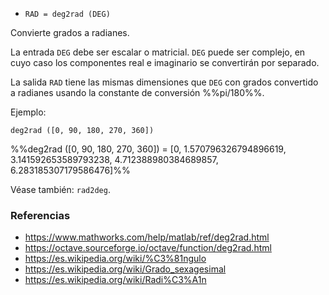 - `RAD = deg2rad (DEG)`

Convierte grados a radianes.

La entrada `DEG` debe ser escalar o matricial. `DEG` puede ser complejo, en
cuyo caso los componentes real e imaginario se convertirán por separado.

La salida `RAD` tiene las mismas dimensiones que `DEG` con grados convertido a
radianes usando la constante de conversión %%pi/180%%.

Ejemplo:

`deg2rad ([0, 90, 180, 270, 360])`

%%deg2rad ([0, 90, 180, 270, 360]) = [0, 1.570796326794896619,
3.141592653589793238, 4.712388980384689857, 6.283185307179586476]%%

Véase también: `rad2deg`.

### Referencias

- https://www.mathworks.com/help/matlab/ref/deg2rad.html
- https://octave.sourceforge.io/octave/function/deg2rad.html
- https://es.wikipedia.org/wiki/%C3%81ngulo
- https://es.wikipedia.org/wiki/Grado_sexagesimal
- https://es.wikipedia.org/wiki/Radi%C3%A1n
